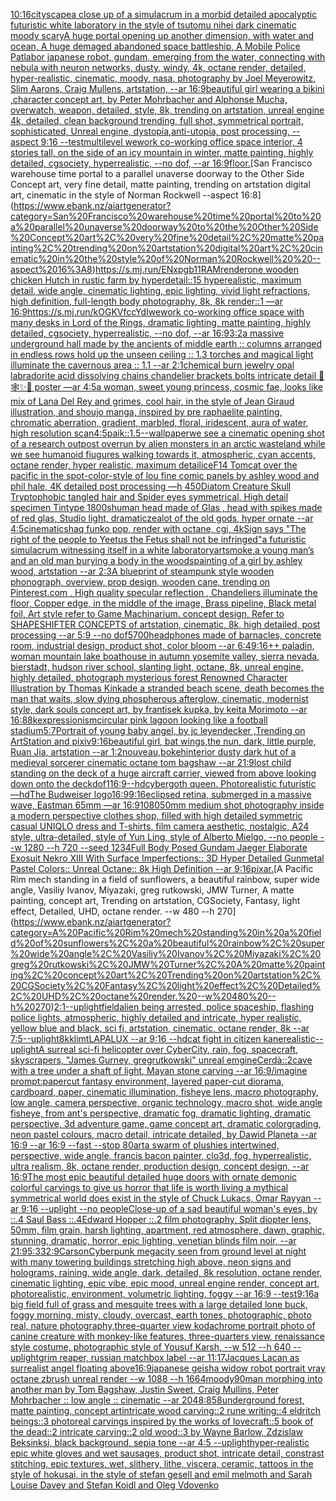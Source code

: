 [10:16](https://www.ebank.nz/aiartgenerator?category=10%3A16)[cityscape](https://www.ebank.nz/aiartgenerator?category=cityscape)[a close up of a simulacrum in a morbid detailed apocalyptic futuristic white laboratory in the style of tsutomu nihei dark cinematic moody scary](https://www.ebank.nz/aiartgenerator?category=a%20close%20up%20of%20a%20simulacrum%20in%20a%20morbid%20detailed%20apocalyptic%20futuristic%20white%20laboratory%20in%20the%20style%20of%20tsutomu%20nihei%20dark%20cinematic%20moody%20scary)[A huge portal opening up another dimension, with water and ocean, A huge demaged abandoned space battleship, A Mobile Police Patlabor japanese robot, gundam, emerging from the water, connecting with nebula with neuron networks, dusty, windy, 4k, octane render, detailed, hyper-realistic, cinematic, moody, nasa, photography by Joel Meyerowitz, Slim Aarons, Craig Mullens, artstation, --ar 16:9](https://www.ebank.nz/aiartgenerator?category=A%20huge%20portal%20opening%20up%20another%20dimension%2C%20with%20water%20and%20ocean%2C%20A%20huge%20demaged%20abandoned%20space%20battleship%2C%20A%20Mobile%20Police%20Patlabor%20japanese%20robot%2C%20gundam%2C%20emerging%20from%20the%20water%2C%20connecting%20with%20nebula%20with%20neuron%20networks%2C%20dusty%2C%20windy%2C%204k%2C%20octane%20render%2C%20detailed%2C%20hyper-realistic%2C%20cinematic%2C%20moody%2C%20nasa%2C%20photography%20by%20Joel%20Meyerowitz%2C%20Slim%20Aarons%2C%20Craig%20Mullens%2C%20artstation%2C%20--ar%2016%3A9)[beautiful girl wearing a bikini ,character concept art, by Peter Mohrbacher and Alphonse Mucha, overwatch, weapon, detailed, style, 8k, trending on artstation, unreal engine 4k, detailed, clean background trending, full shot, symmetrical portrait, sophisticated, Unreal engine, dystopia,anti-utopia, post processing, --aspect 9:16 --test](https://www.ebank.nz/aiartgenerator?category=beautiful%20girl%20wearing%20a%20bikini%20%2Ccharacter%20concept%20art%2C%20by%20Peter%20Mohrbacher%20and%20Alphonse%20Mucha%2C%20overwatch%2C%20weapon%2C%20detailed%2C%20style%2C%208k%2C%20trending%20on%20artstation%2C%20unreal%20engine%204k%2C%20detailed%2C%20clean%20background%20trending%2C%20full%20shot%2C%20symmetrical%20portrait%2C%20sophisticated%2C%20Unreal%20engine%2C%20dystopia%2Canti-utopia%2C%20post%20processing%2C%20--aspect%209%3A16%20--test)[multilevel wework co-working office space interior, 4 stories tall, on the side of an icy mountain in winter, matte painting, highly detailed, cgsociety, hyperrealistic, --no dof, --ar 16:9](https://www.ebank.nz/aiartgenerator?category=multilevel%20wework%20co-working%20office%20space%20interior%2C%204%20stories%20tall%2C%20on%20the%20side%20of%20an%20icy%20mountain%20in%20winter%2C%20matte%20painting%2C%20highly%20detailed%2C%20cgsociety%2C%20hyperrealistic%2C%20--no%20dof%2C%20--ar%2016%3A9)[floor.](https://www.ebank.nz/aiartgenerator?category=floor.)[San Francisco warehouse time portal to a parallel unaverse doorway to the Other Side Concept art, very fine detail, matte painting, trending on artstation digital art, cinematic in the style of Norman Rockwell  --aspect 16:8](https://www.ebank.nz/aiartgenerator?category=San%20Francisco%20warehouse%20time%20portal%20to%20a%20parallel%20unaverse%20doorway%20to%20the%20Other%20Side%20Concept%20art%2C%20very%20fine%20detail%2C%20matte%20painting%2C%20trending%20on%20artstation%20digital%20art%2C%20cinematic%20in%20the%20style%20of%20Norman%20Rockwell%20%20--aspect%2016%3A8)[<https://s.mj.run/ENxpgb11RAM>](https://www.ebank.nz/aiartgenerator?category=%3Chttps%3A//s.mj.run/ENxpgb11RAM%3E)[render](https://www.ebank.nz/aiartgenerator?category=render)[one wooden chicken Hutch in rustic farm by hyperdetail::15 hyperealistic, maximum detail, wide angle, cinematic lighting, epic lighting, vivid light refractions, high definition, full-length body photography, 8k, 8k render::1 —ar 16:9](https://www.ebank.nz/aiartgenerator?category=one%20wooden%20chicken%20Hutch%20in%20rustic%20farm%20by%20hyperdetail%3A%3A15%20hyperealistic%2C%20maximum%20detail%2C%20wide%20angle%2C%20cinematic%20lighting%2C%20epic%20lighting%2C%20vivid%20light%20refractions%2C%20high%20definition%2C%20full-length%20body%20photography%2C%208k%2C%208k%20render%3A%3A1%20%E2%80%94ar%2016%3A9)[<https://s.mj.run/kOGKVfccYdI>](https://www.ebank.nz/aiartgenerator?category=%3Chttps%3A//s.mj.run/kOGKVfccYdI%3E)[wework co-working office space with many desks in Lord of the Rings, dramatic lighting, matte painting, highly detailed, cgsociety, hyperrealistic, --no dof, --ar 16:9](https://www.ebank.nz/aiartgenerator?category=wework%20co-working%20office%20space%20with%20many%20desks%20in%20Lord%20of%20the%20Rings%2C%20dramatic%20lighting%2C%20matte%20painting%2C%20highly%20detailed%2C%20cgsociety%2C%20hyperrealistic%2C%20--no%20dof%2C%20--ar%2016%3A9)[3:2](https://www.ebank.nz/aiartgenerator?category=3%3A2)[a massive underground hall made by the ancients of middle earth :: columns arranged in endless rows hold up the unseen ceiling :: 1.3 torches and magical light illuminate the cavernous area :: 1.1 --ar 2:1](https://www.ebank.nz/aiartgenerator?category=a%20massive%20underground%20hall%20made%20by%20the%20ancients%20of%20middle%20earth%20%3A%3A%20columns%20arranged%20in%20endless%20rows%20hold%20up%20the%20unseen%20ceiling%20%3A%3A%201.3%20torches%20and%20magical%20light%20illuminate%20the%20cavernous%20area%20%3A%3A%201.1%20--ar%202%3A1)[chemical burn jewelry opal labradorite acid dissolving chains chandelier brackets bolts intricate detail 🦋🕸✨🫧 poster —ar 4:5](https://www.ebank.nz/aiartgenerator?category=chemical%20burn%20jewelry%20opal%20labradorite%20acid%20dissolving%20chains%20chandelier%20brackets%20bolts%20intricate%20detail%20%F0%9F%A6%8B%F0%9F%95%B8%E2%9C%A8%F0%9F%AB%A7%20poster%20%E2%80%94ar%204%3A5)[a woman, sweet young princess, cosmic fae, looks like mix of Lana Del Rey and grimes, cool hair, in the style of Jean Giraud illustration, and shoujo manga, inspired by pre raphaelite painting, chromatic aberration, gradient, marbled, floral, iridescent, aura of water, high resolution scan](https://www.ebank.nz/aiartgenerator?category=a%20woman%2C%20sweet%20young%20princess%2C%20cosmic%20fae%2C%20looks%20like%20mix%20of%20Lana%20Del%20Rey%20and%20grimes%2C%20cool%20hair%2C%20in%20the%20style%20of%20Jean%20Giraud%20illustration%2C%20and%20shoujo%20manga%2C%20inspired%20by%20pre%20raphaelite%20painting%2C%20chromatic%20aberration%2C%20gradient%2C%20marbled%2C%20floral%2C%20iridescent%2C%20aura%20of%20water%2C%20high%20resolution%20scan)[4:5](https://www.ebank.nz/aiartgenerator?category=4%3A5)[paik::1.5](https://www.ebank.nz/aiartgenerator?category=paik%3A%3A1.5)[--wallpaper](https://www.ebank.nz/aiartgenerator?category=--wallpaper)[we see a cinematic opening shot of a research outpost overrun by alien monsters in an arctic wasteland while we see humanoid fiugures walking towards it, atmospheric, cyan accents, octane render, hyper realistic, maximum detail](https://www.ebank.nz/aiartgenerator?category=we%20see%20a%20cinematic%20opening%20shot%20of%20a%20research%20outpost%20overrun%20by%20alien%20monsters%20in%20an%20arctic%20wasteland%20while%20we%20see%20humanoid%20fiugures%20walking%20towards%20it%2C%20atmospheric%2C%20cyan%20accents%2C%20octane%20render%2C%20hyper%20realistic%2C%20maximum%20detail)[ice](https://www.ebank.nz/aiartgenerator?category=ice)[F14 Tomcat over the pacific in the spot-color-style of lou fine comic panels by ashley wood and phil hale, 4K detailed post processing —h 450](https://www.ebank.nz/aiartgenerator?category=F14%20Tomcat%20over%20the%20pacific%20in%20the%20spot-color-style%20of%20lou%20fine%20comic%20panels%20by%20ashley%20wood%20and%20phil%20hale%2C%204K%20detailed%20post%20processing%20%E2%80%94h%20450)[Diatom Creature Skull Tryptophobic tangled hair and Spider eyes symmetrical, High detail specimen Tintype 1800s](https://www.ebank.nz/aiartgenerator?category=Diatom%20Creature%20Skull%20Tryptophobic%20tangled%20hair%20and%20Spider%20eyes%20symmetrical%2C%20High%20detail%20specimen%20Tintype%201800s)[human head made of Glas , head with spikes made of red glas, Studio light, dramatic](https://www.ebank.nz/aiartgenerator?category=human%20head%20made%20of%20Glas%20%2C%20head%20with%20spikes%20made%20of%20red%20glas%2C%20Studio%20light%2C%20dramatic)[zealot of the old gods, hyper ornate --ar 4:5](https://www.ebank.nz/aiartgenerator?category=zealot%20of%20the%20old%20gods%2C%20hyper%20ornate%20--ar%204%3A5)[cinematic](https://www.ebank.nz/aiartgenerator?category=cinematic)[shaq funko pop, render with octane, cgi, 4k](https://www.ebank.nz/aiartgenerator?category=shaq%20funko%20pop%2C%20render%20with%20octane%2C%20cgi%2C%204k)[Sign says "The right of the people to Yeetus the Fetus shall not be infringed"](https://www.ebank.nz/aiartgenerator?category=Sign%20says%20%22The%20right%20of%20the%20people%20to%20Yeetus%20the%20Fetus%20shall%20not%20be%20infringed%22)[a futuristic simulacrum witnessing itself in a white laboratory](https://www.ebank.nz/aiartgenerator?category=a%20futuristic%20simulacrum%20witnessing%20itself%20in%20a%20white%20laboratory)[art](https://www.ebank.nz/aiartgenerator?category=art)[smoke,](https://www.ebank.nz/aiartgenerator?category=smoke%2C)[a young man’s and an old man burying a body in the woods](https://www.ebank.nz/aiartgenerator?category=a%20young%20man%E2%80%99s%20and%20an%20old%20man%20burying%20a%20body%20in%20the%20woods)[painting of a girl by ashley wood, artstation --ar 2:3](https://www.ebank.nz/aiartgenerator?category=painting%20of%20a%20girl%20by%20ashley%20wood%2C%20artstation%20--ar%202%3A3)[A blueprint of steampunk style wooden phonograph,  overview, prop design, wooden cane,  trending on Pinterest.com  , High quality specular reflection ,  Chandeliers illuminate the floor, Copper  edge, in the middle of the image, Brass pipeline,  Black metal foil,  Art style refer to Game Machinarium.  concept design, Refer to SHAPESHIFTER CONCEPTS  of artstation, cinematic,  8k, high detailed,  post processing    --ar 5:9   --no dof](https://www.ebank.nz/aiartgenerator?category=A%20blueprint%20of%20steampunk%20style%20wooden%20phonograph%2C%20%20overview%2C%20prop%20design%2C%20wooden%20cane%2C%20%20trending%20on%20Pinterest.com%20%20%2C%20High%20quality%20specular%20reflection%20%2C%20%20Chandeliers%20illuminate%20the%20floor%2C%20Copper%20%20edge%2C%20in%20the%20middle%20of%20the%20image%2C%20Brass%20pipeline%2C%20%20Black%20metal%20foil%2C%20%20Art%20style%20refer%20to%20Game%20Machinarium.%20%20concept%20design%2C%20Refer%20to%20SHAPESHIFTER%20CONCEPTS%20%20of%20artstation%2C%20cinematic%2C%20%208k%2C%20high%20detailed%2C%20%20post%20processing%20%20%20%20--ar%205%3A9%20%20%20--no%20dof)[5700](https://www.ebank.nz/aiartgenerator?category=5700)[headphones made of barnacles, concrete room, industrial design, product shot, color bloom --ar 6:4](https://www.ebank.nz/aiartgenerator?category=headphones%20made%20of%20barnacles%2C%20concrete%20room%2C%20industrial%20design%2C%20product%20shot%2C%20color%20bloom%20--ar%206%3A4)[9:16](https://www.ebank.nz/aiartgenerator?category=9%3A16)[++ paladin, woman mountain lake boathouse in autumn yosemite valley, sierra nevada, bierstadt, hudson river school, slanting light, octane, 8k, unreal engine, highly detailed, photograph mysterious forest Renowned Character Illustration by Thomas Kinkade  a stranded beach scene, death becomes the man that waits, slow dying phospherous afterglow, cinematic, modernist style, dark souls concept art, by frantisek kupka, by keita Morimoto --ar 16:8](https://www.ebank.nz/aiartgenerator?category=%2B%2B%20paladin%2C%20woman%20mountain%20lake%20boathouse%20in%20autumn%20yosemite%20valley%2C%20sierra%20nevada%2C%20bierstadt%2C%20hudson%20river%20school%2C%20slanting%20light%2C%20octane%2C%208k%2C%20unreal%20engine%2C%20highly%20detailed%2C%20photograph%20mysterious%20forest%20Renowned%20Character%20Illustration%20by%20Thomas%20Kinkade%20%20a%20stranded%20beach%20scene%2C%20death%20becomes%20the%20man%20that%20waits%2C%20slow%20dying%20phospherous%20afterglow%2C%20cinematic%2C%20modernist%20style%2C%20dark%20souls%20concept%20art%2C%20by%20frantisek%20kupka%2C%20by%20keita%20Morimoto%20--ar%2016%3A8)[8k](https://www.ebank.nz/aiartgenerator?category=8k)[expressionism](https://www.ebank.nz/aiartgenerator?category=expressionism)[circular pink lagoon looking like a football stadium](https://www.ebank.nz/aiartgenerator?category=circular%20pink%20lagoon%20looking%20like%20a%20football%20stadium)[5:7](https://www.ebank.nz/aiartgenerator?category=5%3A7)[Portrait of young baby angel, by jc leyendecker ,Trending on ArtStation and pixiv](https://www.ebank.nz/aiartgenerator?category=Portrait%20of%20young%20baby%20angel%2C%20by%20jc%20leyendecker%20%2CTrending%20on%20ArtStation%20and%20pixiv)[9:16](https://www.ebank.nz/aiartgenerator?category=9%3A16)[beautiful girl, bat wings,the nun, dark, little purple, Ruan Jia, artstation --ar 1:2](https://www.ebank.nz/aiartgenerator?category=beautiful%20girl%2C%20bat%20wings%2Cthe%20nun%2C%20dark%2C%20little%20purple%2C%20Ruan%20Jia%2C%20artstation%20--ar%201%3A2)[nouveau,](https://www.ebank.nz/aiartgenerator?category=nouveau%2C)[bokeh](https://www.ebank.nz/aiartgenerator?category=bokeh)[interior dusty dark hut of a medieval sorcerer cinematic octane tom bagshaw --ar 21:9](https://www.ebank.nz/aiartgenerator?category=interior%20dusty%20dark%20hut%20of%20a%20medieval%20sorcerer%20cinematic%20octane%20tom%20bagshaw%20--ar%2021%3A9)[lost child standing on the deck of a huge aircraft carrier, viewed from above looking down onto the deck](https://www.ebank.nz/aiartgenerator?category=lost%20child%20standing%20on%20the%20deck%20of%20a%20huge%20aircraft%20carrier%2C%20viewed%20from%20above%20looking%20down%20onto%20the%20deck)[dof](https://www.ebank.nz/aiartgenerator?category=dof)[1](https://www.ebank.nz/aiartgenerator?category=1)[16:9](https://www.ebank.nz/aiartgenerator?category=16%3A9)[--hd](https://www.ebank.nz/aiartgenerator?category=--hd)[cybergoth queen. Photorealistic futuristic —hd](https://www.ebank.nz/aiartgenerator?category=cybergoth%20queen.%20Photorealistic%20futuristic%20%E2%80%94hd)[The Budweiser logo](https://www.ebank.nz/aiartgenerator?category=The%20Budweiser%20logo)[16:9](https://www.ebank.nz/aiartgenerator?category=16%3A9)[9:16](https://www.ebank.nz/aiartgenerator?category=9%3A16)[eclipsed retina, submerged in a massive wave, Eastman 65mm —ar 16:9](https://www.ebank.nz/aiartgenerator?category=eclipsed%20retina%2C%20submerged%20in%20a%20massive%20wave%2C%20Eastman%2065mm%20%E2%80%94ar%2016%3A9)[1080](https://www.ebank.nz/aiartgenerator?category=1080)[50mm medium shot photography inside a modern perspective clothes shop, filled with high detailed symmetric casual UNIQLO dress and T-shirts, film camera aesthetic, nostalgic, A24 style, ultra-detailed, style of Yun Ling, style of Alberto Mielgo, --no people --w 1280 --h 720 --seed 1234](https://www.ebank.nz/aiartgenerator?category=50mm%20medium%20shot%20photography%20inside%20a%20modern%20perspective%20clothes%20shop%2C%20filled%20with%20high%20detailed%20symmetric%20casual%20UNIQLO%20dress%20and%20T-shirts%2C%20film%20camera%20aesthetic%2C%20nostalgic%2C%20A24%20style%2C%20ultra-detailed%2C%20style%20of%20Yun%20Ling%2C%20style%20of%20Alberto%20Mielgo%2C%20--no%20people%20--w%201280%20--h%20720%20--seed%201234)[Full Body Posed Gundam Jaeger Elaborate Exosuit Nekro XIII With Surface Imperfections:: 3D Hyper Detailed Gunmetal Pastel Colors:: Unreal Octane:: 8k High Definition --ar 9:16](https://www.ebank.nz/aiartgenerator?category=Full%20Body%20Posed%20Gundam%20Jaeger%20Elaborate%20Exosuit%20Nekro%20XIII%20With%20Surface%20Imperfections%3A%3A%203D%20Hyper%20Detailed%20Gunmetal%20Pastel%20Colors%3A%3A%20Unreal%20Octane%3A%3A%208k%20High%20Definition%20--ar%209%3A16)[pixar.](https://www.ebank.nz/aiartgenerator?category=pixar.)[A Pacific Rim mech standing in a field of sunflowers, a beautiful rainbow, super wide angle, Vasiliy Ivanov, Miyazaki, greg rutkowski, JMW Turner, A matte painting, concept art, Trending on artstation, CGSociety, Fantasy, light effect, Detailed, UHD, octane render. --w 480 --h 270](https://www.ebank.nz/aiartgenerator?category=A%20Pacific%20Rim%20mech%20standing%20in%20a%20field%20of%20sunflowers%2C%20a%20beautiful%20rainbow%2C%20super%20wide%20angle%2C%20Vasiliy%20Ivanov%2C%20Miyazaki%2C%20greg%20rutkowski%2C%20JMW%20Turner%2C%20A%20matte%20painting%2C%20concept%20art%2C%20Trending%20on%20artstation%2C%20CGSociety%2C%20Fantasy%2C%20light%20effect%2C%20Detailed%2C%20UHD%2C%20octane%20render.%20--w%20480%20--h%20270)[2:1](https://www.ebank.nz/aiartgenerator?category=2%3A1)[--uplight](https://www.ebank.nz/aiartgenerator?category=--uplight)[field](https://www.ebank.nz/aiartgenerator?category=field)[alien being arrested, police spaceship, flashing police lights, atmospheric, highly detailed and intricate, hyper realistic, yellow blue and black, sci fi, artstation, cinematic, octane render, 8k --ar 7:5](https://www.ebank.nz/aiartgenerator?category=alien%20being%20arrested%2C%20police%20spaceship%2C%20flashing%20police%20lights%2C%20atmospheric%2C%20highly%20detailed%20and%20intricate%2C%20hyper%20realistic%2C%20yellow%20blue%20and%20black%2C%20sci%20fi%2C%20artstation%2C%20cinematic%2C%20octane%20render%2C%208k%20--ar%207%3A5)[--uplight](https://www.ebank.nz/aiartgenerator?category=--uplight)[8k](https://www.ebank.nz/aiartgenerator?category=8k)[klimt](https://www.ebank.nz/aiartgenerator?category=klimt)[LAPALUX --ar 9:16 --hd](https://www.ebank.nz/aiartgenerator?category=LAPALUX%20--ar%209%3A16%20--hd)[cat fight in citizen kane](https://www.ebank.nz/aiartgenerator?category=cat%20fight%20in%20citizen%20kane)[realistic](https://www.ebank.nz/aiartgenerator?category=realistic)[--uplight](https://www.ebank.nz/aiartgenerator?category=--uplight)[A surreal sci-fi helicopter over CyberCity, rain, fog, spacecraft, skyscrapers, "James Gurney, gregrutkowski" unreal emgine](https://www.ebank.nz/aiartgenerator?category=A%20surreal%20sci-fi%20helicopter%20over%20CyberCity%2C%20rain%2C%20fog%2C%20spacecraft%2C%20skyscrapers%2C%20%22James%20Gurney%2C%20gregrutkowski%22%20unreal%20emgine)[Cerdà::2](https://www.ebank.nz/aiartgenerator?category=Cerd%C3%A0%3A%3A2)[cave with a tree under a shaft of light, Mayan stone carving --ar 16:9](https://www.ebank.nz/aiartgenerator?category=cave%20with%20a%20tree%20under%20a%20shaft%20of%20light%2C%20Mayan%20stone%20carving%20--ar%2016%3A9)[/imagine prompt:papercut fantasy environment, layered paper-cut diorama, cardboard, paper, cinematic illumination, fisheye lens, macro photography, low angle, camera perspective, organic technology, macro shot, wide angle fisheye, from ant's perspective, dramatic fog, dramatic lighting, dramatic perspective, 3d adventure game, game concept art, dramatic colorgrading, neon pastel colours, macro detail, intricate  detailed, by Dawid Planeta --ar 16:9 --ar 16:9 --fast --stop 80](https://www.ebank.nz/aiartgenerator?category=/imagine%20prompt%3Apapercut%20fantasy%20environment%2C%20layered%20paper-cut%20diorama%2C%20cardboard%2C%20paper%2C%20cinematic%20illumination%2C%20fisheye%20lens%2C%20macro%20photography%2C%20low%20angle%2C%20camera%20perspective%2C%20organic%20technology%2C%20macro%20shot%2C%20wide%20angle%20fisheye%2C%20from%20ant%27s%20perspective%2C%20dramatic%20fog%2C%20dramatic%20lighting%2C%20dramatic%20perspective%2C%203d%20adventure%20game%2C%20game%20concept%20art%2C%20dramatic%20colorgrading%2C%20neon%20pastel%20colours%2C%20macro%20detail%2C%20intricate%20%20detailed%2C%20by%20Dawid%20Planeta%20--ar%2016%3A9%20--ar%2016%3A9%20--fast%20--stop%2080)[art](https://www.ebank.nz/aiartgenerator?category=art)[a swarm of plushies intertwined, perspective, wide angle, francis bacon painter, clo3d, fog, hyperrealistic, ultra realism, 8k, octane render, production design, concept design, --ar 16:9](https://www.ebank.nz/aiartgenerator?category=a%20swarm%20of%20plushies%20intertwined%2C%20perspective%2C%20wide%20angle%2C%20francis%20bacon%20painter%2C%20clo3d%2C%20fog%2C%20hyperrealistic%2C%20ultra%20realism%2C%208k%2C%20octane%20render%2C%20production%20design%2C%20concept%20design%2C%20--ar%2016%3A9)[The most epic beautiful detailed huge doors with ornate demonic colorful carvings to give us horror that life is worth living a mythical symmetrical world does exist in the style of Chuck Lukacs, Omar Rayyan --ar 9:16 --uplight --no people](https://www.ebank.nz/aiartgenerator?category=The%20most%20epic%20beautiful%20detailed%20huge%20doors%20with%20ornate%20demonic%20colorful%20carvings%20to%20give%20us%20horror%20that%20life%20is%20worth%20living%20a%20mythical%20symmetrical%20world%20does%20exist%20in%20the%20style%20of%20Chuck%20Lukacs%2C%20Omar%20Rayyan%20--ar%209%3A16%20--uplight%20--no%20people)[Close-up of a sad beautiful woman's eyes, by ::.4 Saul Bass ::.4Edward Hopper ::.2 film photography, Split diopter lens, 50mm, film grain, harsh lighting, apartment, red atmosphere, dawn, graphic, stunning, dramatic, horror, epic lighting, venetian blinds film noir, --ar 21:9](https://www.ebank.nz/aiartgenerator?category=Close-up%20of%20a%20sad%20beautiful%20woman%27s%20eyes%2C%20by%20%3A%3A.4%20Saul%20Bass%20%3A%3A.4Edward%20Hopper%20%3A%3A.2%20film%20photography%2C%20Split%20diopter%20lens%2C%2050mm%2C%20film%20grain%2C%20harsh%20lighting%2C%20apartment%2C%20red%20atmosphere%2C%20dawn%2C%20graphic%2C%20stunning%2C%20dramatic%2C%20horror%2C%20epic%20lighting%2C%20venetian%20blinds%20film%20noir%2C%20--ar%2021%3A9)[5:3](https://www.ebank.nz/aiartgenerator?category=5%3A3)[32:9](https://www.ebank.nz/aiartgenerator?category=32%3A9)[Carson](https://www.ebank.nz/aiartgenerator?category=Carson)[Cyberpunk megacity seen from ground level at night with many towering buildings stretching high above, neon signs and holograms, raining, wide angle, dark, detailed, 8k resolution, octane render, cinematic lighting, epic vibe, epic mood, unreal engine render, concept art, photorealistic, environment, volumetric lighting, foggy --ar 16:9 --test](https://www.ebank.nz/aiartgenerator?category=Cyberpunk%20megacity%20seen%20from%20ground%20level%20at%20night%20with%20many%20towering%20buildings%20stretching%20high%20above%2C%20neon%20signs%20and%20holograms%2C%20raining%2C%20wide%20angle%2C%20dark%2C%20detailed%2C%208k%20resolution%2C%20octane%20render%2C%20cinematic%20lighting%2C%20epic%20vibe%2C%20epic%20mood%2C%20unreal%20engine%20render%2C%20concept%20art%2C%20photorealistic%2C%20environment%2C%20volumetric%20lighting%2C%20foggy%20--ar%2016%3A9%20--test)[9:16](https://www.ebank.nz/aiartgenerator?category=9%3A16)[a big field full of grass and mesquite trees with a large detailed lone buck, foggy morning, misty, cloudy, overcast, earth tones, photographic, photo real, nature photography,](https://www.ebank.nz/aiartgenerator?category=a%20big%20field%20full%20of%20grass%20and%20mesquite%20trees%20with%20a%20large%20detailed%20lone%20buck%2C%20foggy%20morning%2C%20misty%2C%20cloudy%2C%20overcast%2C%20earth%20tones%2C%20photographic%2C%20photo%20real%2C%20nature%20photography%2C)[three-quarter view kodachrome portrait photo of canine creature with monkey-like features, three-quarters view, renaissance style costume, photographic style of Yousuf Karsh, --w 512 --h 640 --uplight](https://www.ebank.nz/aiartgenerator?category=three-quarter%20view%20kodachrome%20portrait%20photo%20of%20canine%20creature%20with%20monkey-like%20features%2C%20three-quarters%20view%2C%20renaissance%20style%20costume%2C%20photographic%20style%20of%20Yousuf%20Karsh%2C%20--w%20512%20--h%20640%20--uplight)[grim reaper, russian matchbox label --ar 11:17](https://www.ebank.nz/aiartgenerator?category=grim%20reaper%2C%20russian%20matchbox%20label%20--ar%2011%3A17)[Jacques Lacan as surrealist angel floating above](https://www.ebank.nz/aiartgenerator?category=Jacques%20Lacan%20as%20surrealist%20angel%20floating%20above)[16:9](https://www.ebank.nz/aiartgenerator?category=16%3A9)[japanese geisha widow robot portrait vray octane zbrush unreal render --w 1088 --h 1664](https://www.ebank.nz/aiartgenerator?category=japanese%20geisha%20widow%20robot%20portrait%20vray%20octane%20zbrush%20unreal%20render%20--w%201088%20--h%201664)[moody](https://www.ebank.nz/aiartgenerator?category=moody)[90](https://www.ebank.nz/aiartgenerator?category=90)[man morphing into another man by Tom Bagshaw, Justin Sweet, Craig Mullins, Peter Mohrbacher :: low angle :: cinematic --ar 2048:858](https://www.ebank.nz/aiartgenerator?category=man%20morphing%20into%20another%20man%20by%20Tom%20Bagshaw%2C%20Justin%20Sweet%2C%20Craig%20Mullins%2C%20Peter%20Mohrbacher%20%3A%3A%20low%20angle%20%3A%3A%20cinematic%20--ar%202048%3A858)[underground forest, matte painting, concept art](https://www.ebank.nz/aiartgenerator?category=underground%20forest%2C%20matte%20painting%2C%20concept%20art)[intricate wood carving::2 rune writing::4 eldritch beings::3 photoreal carvings inspired by the works of lovecraft::5 book of the dead::2 intricate carving::2 old wood::3 by Wayne Barlow, Zdzislaw Beksinksi, black background, sepia tone --ar 4:5 --uplight](https://www.ebank.nz/aiartgenerator?category=intricate%20wood%20carving%3A%3A2%20rune%20writing%3A%3A4%20eldritch%20beings%3A%3A3%20photoreal%20carvings%20inspired%20by%20the%20works%20of%20lovecraft%3A%3A5%20book%20of%20the%20dead%3A%3A2%20intricate%20carving%3A%3A2%20old%20wood%3A%3A3%20by%20Wayne%20Barlow%2C%20Zdzislaw%20Beksinksi%2C%20black%20background%2C%20sepia%20tone%20--ar%204%3A5%20--uplight)[hyper-realistic epic white gloves and wet sausages, product shot, intricate detail, constrast stitching, epic textures,  wet, slithery, lithe, viscera, ceramic, tattoos in the style of hokusai, in the style of stefan gesell and emil melmoth and Sarah Louise Davey and Stefan Koidl and Oleg Vdovenko](https://www.ebank.nz/aiartgenerator?category=hyper-realistic%20epic%20white%20gloves%20and%20wet%20sausages%2C%20product%20shot%2C%20intricate%20detail%2C%20constrast%20stitching%2C%20epic%20textures%2C%20%20wet%2C%20slithery%2C%20lithe%2C%20viscera%2C%20ceramic%2C%20tattoos%20in%20the%20style%20of%20hokusai%2C%20in%20the%20style%20of%20stefan%20gesell%20and%20emil%20melmoth%20and%20Sarah%20Louise%20Davey%20and%20Stefan%20Koidl%20and%20Oleg%20Vdovenko)